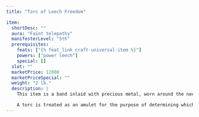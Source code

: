 ```yaml
---
title: "Torc of Leech Freedom"

item:
  shortDesc: ""
  aura: "Faint telepathy"
  manifesterLevel: "5th"
  prerequisites:
    feats: ["{% feat_link craft-universal-item %}"]
    powers: ["power leech"]
    special: []
  slot: ""
  marketPrice: 12000
  marketPriceSpecial: ""
  weight: "2 lb."
  description: |
    This item is a band inlaid with precious metal, worn around the neck or upper arm. The wearer of a _torc of leech freedom_ automatically resists up to two uses of _power leech_ against him per day.

    A torc is treated as an amulet for the purpose of determining which items can be worn on the body.
---
```

